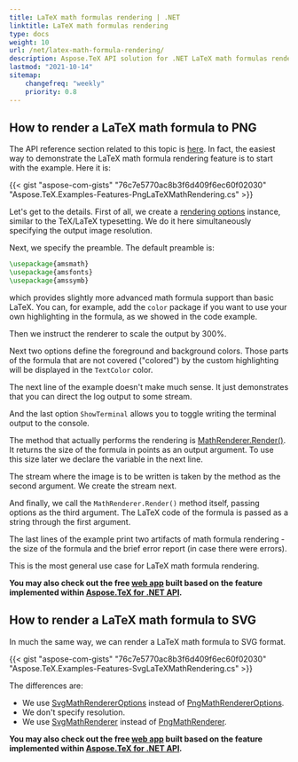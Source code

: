 ```yaml
---
title: LaTeX math formulas rendering | .NET
linktitle: LaTeX math formulas rendering
type: docs
weight: 10
url: /net/latex-math-formula-rendering/
description: Aspose.TeX API solution for .NET LaTeX math formulas rendering is described in this article. Here you will find code examples on how to use the functionality.
lastmod: "2021-10-14"
sitemap:
    changefreq: "weekly"
    priority: 0.8
---
```


## **How to render a LaTeX math formula to PNG**

The API reference section related to this topic is [here](https://reference.aspose.com/tex/net/aspose.tex.features/). In fact, the easiest way to demonstrate the LaTeX math formula rendering feature is to start with the example. Here it is:

{{< gist "aspose-com-gists" "76c7e5770ac8b3f6d409f6ec60f02030" "Aspose.TeX.Examples-Features-PngLaTeXMathRendering.cs" >}}

Let's get to the details. First of all, we create a [rendering options](https://reference.aspose.com/tex/net/aspose.tex.features/mathrendereroptions/) instance, similar to the TeX/LaTeX typesetting. We do it here simultaneously specifying the output image resolution.

Next, we specify the preamble. The default preamble is:
```tex
\usepackage{amsmath}
\usepackage{amsfonts}
\usepackage{amssymb}
```
which provides slightly more advanced math formula support than basic LaTeX. You can, for example, add the `color` package if you want to use your own highlighting in the formula, as we showed in the code example.

Then we instruct the renderer to scale the output by 300%.

Next two options define the foreground and background colors. Those parts of the formula that are not covered ("colored") by the custom highlighting will be displayed in the `TextColor` color.

The next line of the example doesn't make much sense. It just demonstrates that you can direct the log output to some stream.

And the last option `ShowTerminal` allows you to toggle writing the terminal output to the console.

The method that actually performs the rendering is [MathRenderer.Render()](https://reference.aspose.com/tex/net/aspose.tex.features/mathrenderer/render/). It returns the size of the formula in points as an output argument. To use this size later we declare the variable in the next line.

The stream where the image is to be written is taken by the method as the second argument. We create the stream next.

And finally, we call the `MathRenderer.Render()` method itself, passing options as the third argument. The LaTeX code of the formula is passed as a string through the first argument.

The last lines of the example print two artifacts of math formula rendering - the size of the formula and the brief error report (in case there were errors).

This is the most general use case for LaTeX math formula rendering.

**You may also check out the free [web app](https://products.aspose.app/tex/equation-editor/png) built based on the feature implemented within [Aspose.TeX for .NET API](https://products.aspose.com/tex/net/).**

## **How to render a LaTeX math formula to SVG**

In much the same way, we can render a LaTeX math formula to SVG format.

{{< gist "aspose-com-gists" "76c7e5770ac8b3f6d409f6ec60f02030" "Aspose.TeX.Examples-Features-SvgLaTeXMathRendering.cs" >}}

The differences are:
 * We use [SvgMathRendererOptions](https://reference.aspose.com/tex/net/aspose.tex.features/svgmathrendereroptions/) instead of [PngMathRendererOptions](https://reference.aspose.com/tex/net/aspose.tex.features/pngmathrendereroptions/).
 * We don't specify resolution.
 * We use [SvgMathRenderer](https://reference.aspose.com/tex/net/aspose.tex.features/svgmathrenderer/) instead of [PngMathRenderer](https://reference.aspose.com/tex/net/aspose.tex.features/pngmathrenderer/).

**You may also check out the free [web app](https://products.aspose.app/tex/equation-editor/svg) built based on the feature implemented within [Aspose.TeX for .NET API](https://products.aspose.com/tex/net/).**
